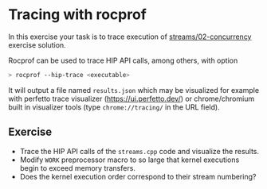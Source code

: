 # Tracing with rocprof

In this exercise your task is to trace execution of [streams/02-concurrency](../../streams/02-concurrency/solution/streams.cpp) exercise
solution.

Rocprof can be used to trace HIP API calls, among others, with option

```bash
> rocprof --hip-trace <executable>
```

It will output a file named `results.json` which may be visualized for example
with perfetto trace visualizer (https://ui.perfetto.dev/) or chrome/chromium
built in visualizer tools (type `chrome://tracing/` in the URL field).

## Exercise

- Trace the HIP API calls of the `streams.cpp` code and visualize the results.
- Modify `WORK` preprocessor macro to so large that kernel executions begin to
  exceed memory transfers.
- Does the kernel execution order correspond to their stream numbering?
